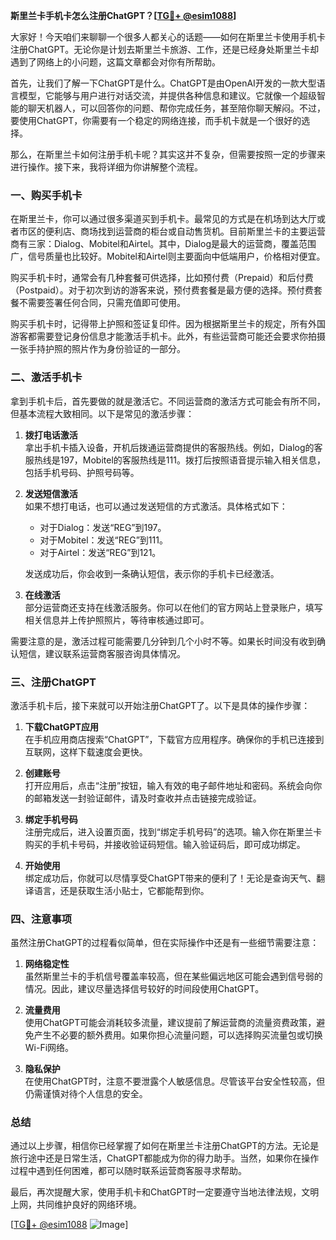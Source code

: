 **斯里兰卡手机卡怎么注册ChatGPT？[[TG💪+ @esim1088](https://t.me/s/esim1088)]**

大家好！今天咱们来聊聊一个很多人都关心的话题——如何在斯里兰卡使用手机卡注册ChatGPT。无论你是计划去斯里兰卡旅游、工作，还是已经身处斯里兰卡却遇到了网络上的小问题，这篇文章都会对你有所帮助。

首先，让我们了解一下ChatGPT是什么。ChatGPT是由OpenAI开发的一款大型语言模型，它能够与用户进行对话交流，并提供各种信息和建议。它就像一个超级智能的聊天机器人，可以回答你的问题、帮你完成任务，甚至陪你聊天解闷。不过，要使用ChatGPT，你需要有一个稳定的网络连接，而手机卡就是一个很好的选择。

那么，在斯里兰卡如何注册手机卡呢？其实这并不复杂，但需要按照一定的步骤来进行操作。接下来，我将详细为你讲解整个流程。

### 一、购买手机卡

在斯里兰卡，你可以通过很多渠道买到手机卡。最常见的方式是在机场到达大厅或者市区的便利店、商场找到运营商的柜台或自动售货机。目前斯里兰卡的主要运营商有三家：Dialog、Mobitel和Airtel。其中，Dialog是最大的运营商，覆盖范围广，信号质量也比较好。Mobitel和Airtel则主要面向中低端用户，价格相对便宜。

购买手机卡时，通常会有几种套餐可供选择，比如预付费（Prepaid）和后付费（Postpaid）。对于初次到访的游客来说，预付费套餐是最方便的选择。预付费套餐不需要签署任何合同，只需充值即可使用。

购买手机卡时，记得带上护照和签证复印件。因为根据斯里兰卡的规定，所有外国游客都需要登记身份信息才能激活手机卡。此外，有些运营商可能还会要求你拍摄一张手持护照的照片作为身份验证的一部分。

### 二、激活手机卡

拿到手机卡后，首先要做的就是激活它。不同运营商的激活方式可能会有所不同，但基本流程大致相同。以下是常见的激活步骤：

1. **拨打电话激活**  
   拿出手机卡插入设备，开机后拨通运营商提供的客服热线。例如，Dialog的客服热线是197，Mobitel的客服热线是111。拨打后按照语音提示输入相关信息，包括手机号码、护照号码等。

2. **发送短信激活**  
   如果不想打电话，也可以通过发送短信的方式激活。具体格式如下：
   - 对于Dialog：发送“REG”到197。
   - 对于Mobitel：发送“REG”到111。
   - 对于Airtel：发送“REG”到121。

   发送成功后，你会收到一条确认短信，表示你的手机卡已经激活。

3. **在线激活**  
   部分运营商还支持在线激活服务。你可以在他们的官方网站上登录账户，填写相关信息并上传护照照片，等待审核通过即可。

需要注意的是，激活过程可能需要几分钟到几个小时不等。如果长时间没有收到确认短信，建议联系运营商客服咨询具体情况。

### 三、注册ChatGPT

激活手机卡后，接下来就可以开始注册ChatGPT了。以下是具体的操作步骤：

1. **下载ChatGPT应用**  
   在手机应用商店搜索“ChatGPT”，下载官方应用程序。确保你的手机已连接到互联网，这样下载速度会更快。

2. **创建账号**  
   打开应用后，点击“注册”按钮，输入有效的电子邮件地址和密码。系统会向你的邮箱发送一封验证邮件，请及时查收并点击链接完成验证。

3. **绑定手机号码**  
   注册完成后，进入设置页面，找到“绑定手机号码”的选项。输入你在斯里兰卡购买的手机卡号码，并接收验证码短信。输入验证码后，即可成功绑定。

4. **开始使用**  
   绑定成功后，你就可以尽情享受ChatGPT带来的便利了！无论是查询天气、翻译语言，还是获取生活小贴士，它都能帮到你。

### 四、注意事项

虽然注册ChatGPT的过程看似简单，但在实际操作中还是有一些细节需要注意：

1. **网络稳定性**  
   虽然斯里兰卡的手机信号覆盖率较高，但在某些偏远地区可能会遇到信号弱的情况。因此，建议尽量选择信号较好的时间段使用ChatGPT。

2. **流量费用**  
   使用ChatGPT可能会消耗较多流量，建议提前了解运营商的流量资费政策，避免产生不必要的额外费用。如果你担心流量问题，可以选择购买流量包或切换Wi-Fi网络。

3. **隐私保护**  
   在使用ChatGPT时，注意不要泄露个人敏感信息。尽管该平台安全性较高，但仍需谨慎对待个人信息的安全。

### 总结

通过以上步骤，相信你已经掌握了如何在斯里兰卡注册ChatGPT的方法。无论是旅行途中还是日常生活，ChatGPT都能成为你的得力助手。当然，如果你在操作过程中遇到任何困难，都可以随时联系运营商客服寻求帮助。

最后，再次提醒大家，使用手机卡和ChatGPT时一定要遵守当地法律法规，文明上网，共同维护良好的网络环境。

[[TG💪+ @esim1088](https://t.me/s/esim1088) ![Image](https://i.postimg.cc/4NQfJmqS/Snipaste-2025-05-13-00-14-12.png)]